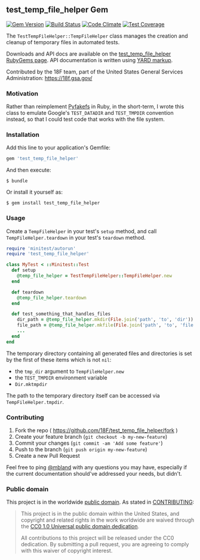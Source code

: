 ## test_temp_file_helper Gem

[![Gem Version](https://badge.fury.io/rb/test_temp_file_helper.svg)](https://badge.fury.io/rb/test_temp_file_helper)
[![Build Status](https://travis-ci.org/18F/test_temp_file_helper.svg?branch=master)](https://travis-ci.org/18F/test_temp_file_helper)
[![Code Climate](https://codeclimate.com/github/18F/test_temp_file_helper/badges/gpa.svg)](https://codeclimate.com/github/18F/test_temp_file_helper)
[![Test Coverage](https://codeclimate.com/github/18F/test_temp_file_helper/badges/coverage.svg)](https://codeclimate.com/github/18F/test_temp_file_helper)

The `TestTempFileHelper::TempFileHelper` class manages the creation and
cleanup of temporary files in automated tests.

Downloads and API docs are available on the [test_temp_file_helper RubyGems
page](https://rubygems.org/gems/test_temp_file_helper). API documentation is
written using [YARD markup](http://yardoc.org/).

Contributed by the 18F team, part of the United States General Services
Administration: https://18f.gsa.gov/

### Motivation

Rather than reimplement [Pyfakefs](http://code.google.com/p/pyfakefs) in Ruby,
in the short-term, I wrote this class to emulate Google's `TEST_DATADIR` and
`TEST_TMPDIR` convention instead, so that I could test code that works with
the file system.

### Installation

Add this line to your application's Gemfile:

```ruby
gem 'test_temp_file_helper'
```

And then execute:
```
$ bundle
```

Or install it yourself as:
```
$ gem install test_temp_file_helper
```

### Usage

Create a `TempFileHelper` in your test's `setup` method, and call
`TempFileHelper.teardown` in your test's `teardown` method.

```ruby
require 'minitest/autorun'
require 'test_temp_file_helper'

class MyTest < ::Minitest::Test
  def setup
    @temp_file_helper = TestTempFileHelper::TempFileHelper.new
  end

  def teardown
    @temp_file_helper.teardown
  end

  def test_something_that_handles_files
    dir_path = @temp_file_helper.mkdir(File.join('path', 'to', 'dir'))
    file_path = @temp_file_helper.mkfile(File.join('path', 'to', 'file'))
    ...
  end
end
```

The temporary directory containing all generated files and directories is
set by the first of these items which is not `nil`:
- the `tmp_dir` argument to `TempFileHelper.new`
- the `TEST_TMPDIR` environment variable
- `Dir.mktmpdir`

The path to the temporary directory itself can be accessed via
`TempFileHelper.tmpdir`.

### Contributing

1. Fork the repo ( https://github.com/18F/test_temp_file_helper/fork )
2. Create your feature branch (`git checkout -b my-new-feature`)
3. Commit your changes (`git commit -am 'Add some feature'`)
4. Push to the branch (`git push origin my-new-feature`)
5. Create a new Pull Request

Feel free to ping [@mbland](https://github.com/mbland) with any questions you
may have, especially if the current documentation should've addressed your
needs, but didn't.

### Public domain

This project is in the worldwide [public domain](LICENSE.md). As stated in
[CONTRIBUTING](CONTRIBUTING.md):

> This project is in the public domain within the United States, and copyright
> and related rights in the work worldwide are waived through the
> [CC0 1.0 Universal public domain dedication](https://creativecommons.org/publicdomain/zero/1.0/).
>
> All contributions to this project will be released under the CC0 dedication.
> By submitting a pull request, you are agreeing to comply with this waiver of
> copyright interest.
